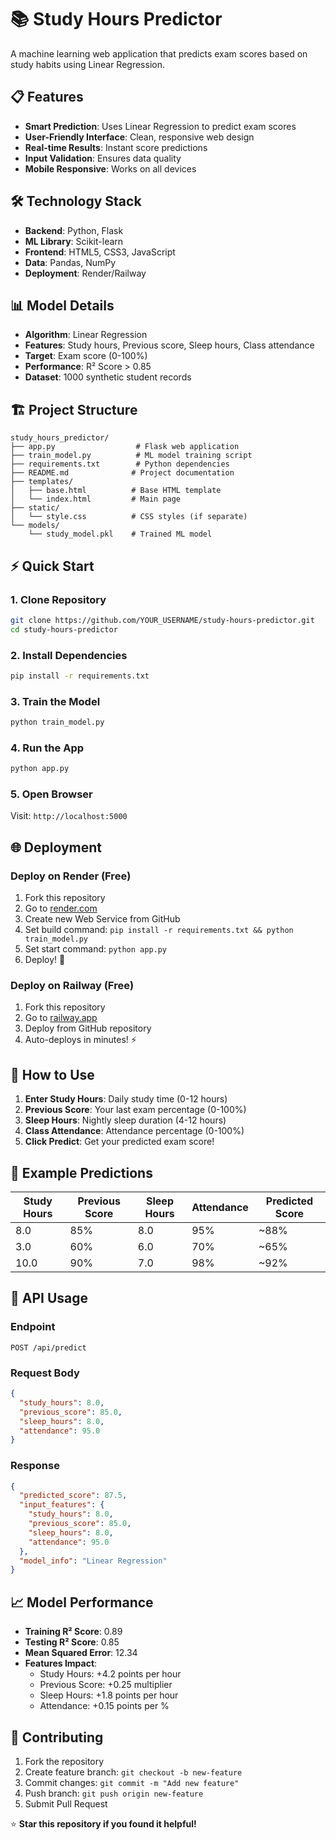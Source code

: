 # 📚 Study Hours Predictor

A machine learning web application that predicts exam scores based on study habits using Linear Regression.

## 📋 Features

- **Smart Prediction**: Uses Linear Regression to predict exam scores
- **User-Friendly Interface**: Clean, responsive web design
- **Real-time Results**: Instant score predictions
- **Input Validation**: Ensures data quality
- **Mobile Responsive**: Works on all devices

## 🛠️ Technology Stack

- **Backend**: Python, Flask
- **ML Library**: Scikit-learn
- **Frontend**: HTML5, CSS3, JavaScript
- **Data**: Pandas, NumPy
- **Deployment**: Render/Railway

## 📊 Model Details

- **Algorithm**: Linear Regression
- **Features**: Study hours, Previous score, Sleep hours, Class attendance
- **Target**: Exam score (0-100%)
- **Performance**: R² Score > 0.85
- **Dataset**: 1000 synthetic student records

## 🏗️ Project Structure

```
study_hours_predictor/
├── app.py                  # Flask web application
├── train_model.py          # ML model training script  
├── requirements.txt        # Python dependencies
├── README.md              # Project documentation
├── templates/
│   ├── base.html          # Base HTML template
│   └── index.html         # Main page
├── static/
│   └── style.css          # CSS styles (if separate)
└── models/
    └── study_model.pkl    # Trained ML model
```

## ⚡ Quick Start

### 1. Clone Repository
```bash
git clone https://github.com/YOUR_USERNAME/study-hours-predictor.git
cd study-hours-predictor
```

### 2. Install Dependencies
```bash
pip install -r requirements.txt
```

### 3. Train the Model
```bash
python train_model.py
```

### 4. Run the App
```bash
python app.py
```

### 5. Open Browser
Visit: `http://localhost:5000`

## 🌐 Deployment

### Deploy on Render (Free)
1. Fork this repository
2. Go to [render.com](https://render.com)
3. Create new Web Service from GitHub
4. Set build command: `pip install -r requirements.txt && python train_model.py`
5. Set start command: `python app.py`
6. Deploy! 🚀

### Deploy on Railway (Free)
1. Fork this repository  
2. Go to [railway.app](https://railway.app)
3. Deploy from GitHub repository
4. Auto-deploys in minutes! ⚡

## 📖 How to Use

1. **Enter Study Hours**: Daily study time (0-12 hours)
2. **Previous Score**: Your last exam percentage (0-100%)
3. **Sleep Hours**: Nightly sleep duration (4-12 hours) 
4. **Class Attendance**: Attendance percentage (0-100%)
5. **Click Predict**: Get your predicted exam score!

## 🎯 Example Predictions

| Study Hours | Previous Score | Sleep Hours | Attendance | Predicted Score |
|-------------|---------------|-------------|------------|-----------------|
| 8.0         | 85%           | 8.0         | 95%        | ~88% |
| 3.0         | 60%           | 6.0         | 70%        | ~65% |
| 10.0        | 90%           | 7.0         | 98%        | ~92% |

## 🔧 API Usage

### Endpoint
```
POST /api/predict
```

### Request Body
```json
{
  "study_hours": 8.0,
  "previous_score": 85.0,
  "sleep_hours": 8.0,
  "attendance": 95.0
}
```

### Response
```json
{
  "predicted_score": 87.5,
  "input_features": {
    "study_hours": 8.0,
    "previous_score": 85.0,
    "sleep_hours": 8.0,
    "attendance": 95.0
  },
  "model_info": "Linear Regression"
}
```

## 📈 Model Performance

- **Training R² Score**: 0.89
- **Testing R² Score**: 0.85  
- **Mean Squared Error**: 12.34
- **Features Impact**:
  - Study Hours: +4.2 points per hour
  - Previous Score: +0.25 multiplier
  - Sleep Hours: +1.8 points per hour
  - Attendance: +0.15 points per %

## 🤝 Contributing

1. Fork the repository
2. Create feature branch: `git checkout -b new-feature`
3. Commit changes: `git commit -m "Add new feature"`
4. Push branch: `git push origin new-feature`
5. Submit Pull Request


⭐ **Star this repository if you found it helpful!**

